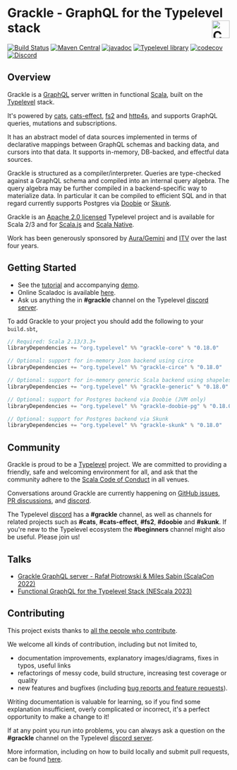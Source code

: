 # Grackle - GraphQL for the Typelevel stack <a href="https://typelevel.org/cats/"><img src="https://typelevel.org/cats/img/cats-badge.svg" height="40px" align="right" alt="Cats friendly" /></a>

[![Build Status](https://github.com/typelevel/grackle/workflows/Continuous%20Integration/badge.svg?branch=main)](https://github.com/typelevel/grackle/actions?query=branch%3Amain+workflow%3A%22Continuous+Integration%22)
[![Maven Central](https://img.shields.io/maven-central/v/org.typelevel/grackle-core_2.13?versionPrefix=0)](https://img.shields.io/maven-central/v/org.typelevel/grackle-core_2.13?versionPrefix=0)
[![javadoc](https://javadoc.io/badge2/org.typelevel/grackle-core_2.13/javadoc.svg)](https://javadoc.io/doc/org.typelevel/grackle-core_2.13)
[![Typelevel library](https://img.shields.io/badge/typelevel-library-green.svg)](https://typelevel.org/projects/#grackle)
[![codecov](https://codecov.io/gh/typelevel/grackle/branch/main/graph/badge.svg)](https://codecov.io/gh/typelevel/grackle)
[![Discord](https://img.shields.io/discord/632277896739946517.svg?label=&logo=discord&logoColor=ffffff&color=404244&labelColor=6A7EC2)][grackle-dev]


## Overview

Grackle is a [GraphQL](https://graphql.org) server written in functional [Scala](https://www.scala-lang.org), built on
the [Typelevel](https://typelevel.org) stack.

It's powered by [cats](https://typelevel.org/cats), [cats-effect](https://typelevel.org/cats-effect/),
[fs2](https://github.com/typelevel/fs2) and [http4s](https://http4s.org/), and supports GraphQL queries, mutations and
subscriptions.

It has an abstract model of data sources implemented in terms of declarative mappings between GraphQL schemas and
backing data, and cursors into that data. It supports in-memory, DB-backed, and effectful data sources.

Grackle is structured as a compiler/interpreter. Queries are type-checked against a GraphQL schema and compiled into
an internal query algebra. The query algebra may be further compiled in a backend-specific way to materialize data. In
particular it can be compiled to efficient SQL and in that regard currently supports Postgres via
[Doobie](https://tpolecat.github.io/doobie/) or [Skunk](https://typelevel.org/skunk/).

Grackle is an [Apache 2.0 licensed](https://www.apache.org/licenses/LICENSE-2.0) Typelevel project and is available
for Scala 2/3 and for [Scala.js](https://www.scala-js.org/) and [Scala Native](https://scala-native.org/en/stable/).

Work has been generously sponsored by
[Aura/Gemini](https://www.aura-astronomy.org/centers/nsfs-oir-lab/gemini-observatory/) and [ITV](https://www.itv.com)
over the last four years.

## Getting Started

- See the [tutorial](https://typelevel.org/grackle) and accompanying [demo](https://github.com/typelevel/grackle/tree/main/demo/src/main).
- Online Scaladoc is available [here](https://javadoc.io/doc/org.typelevel/grackle-core_2.13).
- Ask us anything the in **#grackle** channel on the Typelevel [discord server][grackle-dev].

To add Grackle to your project you should add the following to your `build.sbt`,

```scala
// Required: Scala 2.13/3.3+
libraryDependencies += "org.typelevel" %% "grackle-core" % "0.18.0"

// Optional: support for in-memory Json backend using circe
libraryDependencies += "org.typelevel" %% "grackle-circe" % "0.18.0"

// Optional: support for in-memory generic Scala backend using shapeless
libraryDependencies += "org.typelevel" %% "grackle-generic" % "0.18.0"

// Optional: support for Postgres backend via Doobie (JVM only)
libraryDependencies += "org.typelevel" %% "grackle-doobie-pg" % "0.18.0"

// Optional: support for Postgres backend via Skunk
libraryDependencies += "org.typelevel" %% "grackle-skunk" % "0.18.0"
```

## Community

Grackle is proud to be a [Typelevel](https://typelevel.org/) project. We are committed to providing a friendly, safe
and welcoming environment for all, and ask that the community adhere to the [Scala Code of
Conduct](https://www.scala-lang.org/conduct/) in all venues.

Conversations around Grackle are currently happening on [GitHub issues][grackle-issues], [PR
discussions][grackle-pulls], and [discord][grackle-dev].

The Typelevel [discord][grackle-dev] has a **#grackle** channel, as well as channels for related
projects such as **#cats**, **#cats-effect**, **#fs2**, **#doobie** and **#skunk**. If you're new to the Typelevel
ecosystem the **#beginners** channel might also be useful. Please join us!

## Talks

- [Grackle GraphQL server - Rafał Piotrowski & Miles Sabin (ScalaCon 2022)](https://www.youtube.com/watch?v=BXTkvwZ-7Xg)
- [Functional GraphQL for the Typelevel Stack (NEScala 2023)](https://www.youtube.com/watch?v=c1_WHBs9M5U)

## Contributing

This project exists thanks to [all the people who
contribute](https://github.com/typelevel/grackle/graphs/contributors).

We welcome all kinds of contribution, including but not limited to,

- documentation improvements, explanatory images/diagrams, fixes in typos, useful links
- refactorings of messy code, build structure, increasing test coverage or quality
- new features and bugfixes (including [bug reports and feature requests][grackle-issues]).

Writing documentation is valuable for learning, so if you find some explanation insufficient, overly complicated or
incorrect, it's a perfect opportunity to make a change to it!

If at any point you run into problems, you can always ask a question on the **#grackle** channel on the Typelevel
[discord server][grackle-dev].

More information, including on how to build locally and submit pull requests, can be found
[here](https://typelevel.org/grackle/CONTRIBUTING.html).

[grackle-issues]: https://github.com/typelevel/grackle/issues
[grackle-pulls]: https://github.com/typelevel/grackle/pulls
[grackle-dev]: https://discord.gg/GYD4J9w8EK
